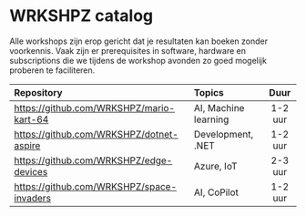 # WRKSHPZ catalog

Alle workshops zijn erop gericht dat je resultaten kan boeken zonder voorkennis. Vaak zijn er prerequisites in software, hardware en subscriptions die we tijdens de workshop avonden zo goed mogelijk proberen te faciliteren.

| Repository                                      | Topics               | Duur          |
| :---------------------------------------------- | :------------------- | :-----------: |
| https://github.com/WRKSHPZ/mario-kart-64        | AI, Machine learning | 1-2 uur       |
| https://github.com/WRKSHPZ/dotnet-aspire        | Development, .NET    | 1-2 uur       |
| https://github.com/WRKSHPZ/edge-devices         | Azure, IoT           | 2-3 uur       |
| https://github.com/WRKSHPZ/space-invaders       | AI, CoPilot          | 1-2 uur       |
